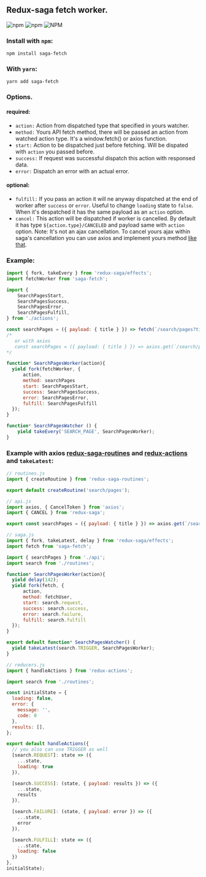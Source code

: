 ## Redux-saga fetch worker.
![npm](https://img.shields.io/npm/v/saga-fetch.svg)
![npm](https://img.shields.io/npm/dt/saga-fetch.svg)
![NPM](https://img.shields.io/npm/l/saga-fetch.svg)

### Install with `npm`:

```
npm install saga-fetch
```

### With `yarn`:
```
yarn add saga-fetch
```

### Options.

#### required:
- `action:` Action from dispatched type that specified in yours watcher.
- `method:` Yours API fetch method, there will be passed an action from watched action type. It's a window.fetch() or axios function.
- `start:` Action to be dispatched just before fetching. Will be dispated with `action` you passed before.
- `success:` If request was successful dispatch this action with responsed data.
- `error:` Dispatch an error with an actual error.

#### optional:
- `fulfill:` If you pass an action it will ne anyway dispatched at the end of worker after `success` or `error`. Useful to change `loading` state to `false`. When it's despatched it has the same payload as an `action` option.
- `cancel:` This action will be dispatched if worker is cancelled. By default it has type `${action.type}/CANCELED` and payload same with `action` option. Note: It's not an ajax cancellation. To cancel yours ajax within saga's cancellation you can use axios and implement yours method [like that](https://gist.github.com/shapkarin/5dfb7dd134fca1e51fdcef1fd24a8adf).

### Example:
```js
import { fork, takeEvery } from 'redux-saga/effects';
import fetchWorker from 'saga-fetch';

import {
    SearchPagesStart,
    SearchPagesSuccess,
    SearchPagesError,
    SearchPagesFulfill,
} from './actions';

const searchPages = ({ payload: { title } }) => fetch(`/search/pages?title=${title}`)
/*
   or with axios
   const searchPages = ({ payload: { title } }) => axios.get(`/search/pages?title=${title}`)
*/

function* SearchPagesWorker(action){
  yield fork(fetchWorker, {
      action,
      method: searchPages
      start: SearchPagesStart,
      success: SearchPagesSuccess,
      error: SearchPagesError,
      fulfill: SearchPagesFulfill
  });
}

function* SearchPagesWatcher () {
    yield takeEvery('SEARCH_PAGE', SearchPagesWorker);
}
```

### Example with axios [redux-saga-routines](https://www.npmjs.com/package/redux-saga-routines) and [redux-actions](http://npmjs.com/package/redux-actions) and `takeLatest`:

```js
// routines.js
import { createRoutine } from 'redux-saga-routines';

export default createRoutine('search/pages');
```

```js
// api.js
import axios, { CancelToken } from 'axios';
import { CANCEL } from 'redux-saga';

export const searchPages = ({ payload: { title } }) => axios.get(`/search/pages?title=${title}`);
```

```js
// saga.js
import { fork, takeLatest, delay } from 'redux-saga/effects';
import fetch from 'saga-fetch';

import { searchPages } from './api';
import search from './routines';

function* SearchPagesWorker(action){
  yield delay(142);
  yield fork(fetch, {
      action,
      method: fetchUser,
      start: search.request,
      success: search.success,
      error: search.failure,
      fulfill: search.fulfill
  });
}

export default function* SearchPagesWatcher() {
  yield takeLatest(search.TRIGGER, SearchPagesWorker);
}
```

```js
// reducers.js
import { handleActions } from 'redux-actions';

import search from './routines';

const initialState = {
  loading: false,
  error: {
    message: '',
    code: 0
  },
  results: [],
};

export default handleActions({
  // you also can use TRIGGER as well
  [search.REQUEST]: state => ({
    ...state,
    loading: true
  }),

  [search.SUCCESS]: (state, { payload: results }) => ({
    ...state,
    results
  }),

  [search.FAILURE]: (state, { payload: error }) => ({
    ...state,
    error
  }),

  [search.FULFILL]: state => ({
    ...state,
    loading: false
  })
},
initialState);

```